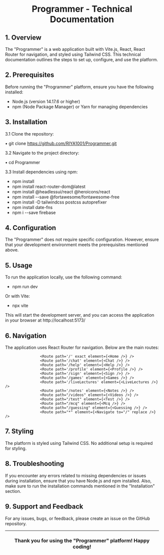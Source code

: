 <h1 align="center">Programmer - Technical Documentation</h1>



## 1.	Overview

The "Programmer" is a web application built with Vite.js, React, React Router for navigation, and styled using Tailwind CSS. This technical documentation outlines the steps to set up, configure, and use the platform.



## 2.	Prerequisites

Before running the "Programmer" platform, ensure you have the following installed:

-	Node.js (version 14.17.6 or higher)
-	npm (Node Package Manager) or Yarn for managing dependencies



## 3.	Installation

3.1	Clone the repository:

•	git clone https://github.com/RIYA1001/Programmer.git

3.2	Navigate to the project directory:

•	cd Programmer

3.3	Install dependencies using npm:

- npm install
- npm install react-router-dom@latest
- npm install @headlessui/react @heroicons/react
- npm install --save @fortawesome/fontawesome-free
- npm install -D tailwindcss postcss autoprefixer
- npm install date-fns
- npm i --save firebase




## 4.	Configuration

The "Programmer" does not require specific configuration. However, ensure that your development environment meets the prerequisites mentioned above.



## 5.	Usage

To run the application locally, use the following command:

- npm run dev

Or with Vite:

- npx vite

This will start the development server, and you can access the application in your browser at http://localhost:5173/



## 6.	Navigation

The application uses React Router for navigation. Below are the main routes:

                    <Route path='/' exact element={<Home />} />
                    <Route path='/chat' element={<Chat />} />
                    <Route path='/help' element={<Help />} />
                    <Route path='/profile' element={<Profile />} />
                    <Route path='/sign' element={<Sign />} />
                    <Route path='/games' element={<Games />} />
                    <Route path='/liveLectures' element={<LiveLectures />} />
                    <Route path='/notes' element={<Notes />} />
                    <Route path="/videos" element={<Videos />} />
                    <Route path="/test" element={<Test />} />
                    <Route path="/mcq" element={<Mcq />} />
                    <Route path="/guessing" element={<Guessing />} />
                    <Route path="*" element={<Navigate to="/" replace />} />
               


## 7.	Styling

The platform is styled using Tailwind CSS. No additional setup is required for styling.



## 8.	Troubleshooting

If you encounter any errors related to missing dependencies or issues during installation, ensure that you have Node.js and npm installed. Also, make sure to run the installation commands mentioned in the "Installation" section.



## 9.	Support and Feedback

For any issues, bugs, or feedback, please create an issue on the GitHub repository.


---


<h3 align="center">Thank you for using the "Programmer" platform! Happy coding!</h3>
